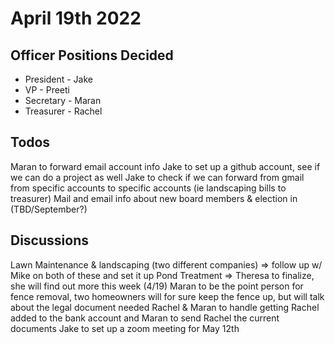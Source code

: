 # April 19th 2022

## Officer Positions Decided

* President - Jake
* VP - Preeti
* Secretary - Maran
* Treasurer - Rachel

## Todos

Maran to forward email account info 
Jake to set up a github account, see if we can do a project as well 
Jake to check if we can forward from gmail from specific accounts to specific accounts (ie landscaping bills to treasurer)
Mail and email info about new board members & election in (TBD/September?)

## Discussions
Lawn Maintenance & landscaping (two different companies) => follow up w/ Mike on both of these and set it up
Pond Treatment => Theresa to finalize, she will find out more this week (4/19)
Maran to be the point person for fence removal, two homeowners will for sure keep the fence up, but will talk about the legal document needed
Rachel & Maran to handle getting Rachel added to the bank account and Maran to send Rachel the current documents
Jake to set up a zoom meeting for May 12th 
